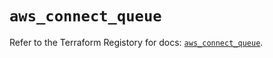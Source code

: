 # `aws_connect_queue`

Refer to the Terraform Registory for docs: [`aws_connect_queue`](https://registry.terraform.io/providers/hashicorp/aws/5.28.0/docs/resources/connect_queue).
